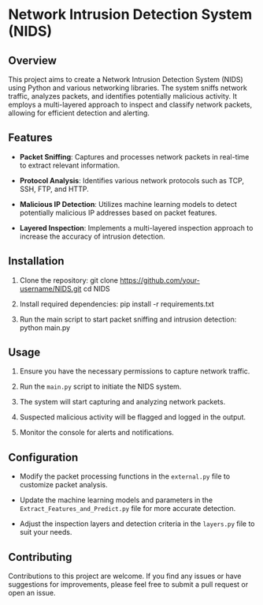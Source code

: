 # Network Intrusion Detection System (NIDS)

## Overview

This project aims to create a Network Intrusion Detection System (NIDS) using Python and various networking libraries. The system sniffs network traffic, analyzes packets, and identifies potentially malicious activity. It employs a multi-layered approach to inspect and classify network packets, allowing for efficient detection and alerting.

## Features

- **Packet Sniffing**: Captures and processes network packets in real-time to extract relevant information.

- **Protocol Analysis**: Identifies various network protocols such as TCP, SSH, FTP, and HTTP.

- **Malicious IP Detection**: Utilizes machine learning models to detect potentially malicious IP addresses based on packet features.

- **Layered Inspection**: Implements a multi-layered inspection approach to increase the accuracy of intrusion detection.

## Installation

1. Clone the repository:
git clone https://github.com/your-username/NIDS.git
cd NIDS

2. Install required dependencies:
pip install -r requirements.txt


3. Run the main script to start packet sniffing and intrusion detection:
python main.py


## Usage

1. Ensure you have the necessary permissions to capture network traffic.

2. Run the `main.py` script to initiate the NIDS system.

3. The system will start capturing and analyzing network packets.

4. Suspected malicious activity will be flagged and logged in the output.

5. Monitor the console for alerts and notifications.

## Configuration

- Modify the packet processing functions in the `external.py` file to customize packet analysis.

- Update the machine learning models and parameters in the `Extract_Features_and_Predict.py` file for more accurate detection.

- Adjust the inspection layers and detection criteria in the `layers.py` file to suit your needs.

## Contributing

Contributions to this project are welcome. If you find any issues or have suggestions for improvements, please feel free to submit a pull request or open an issue.
